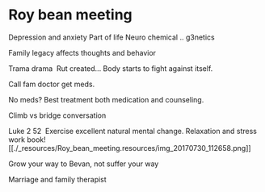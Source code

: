# Roy bean meeting

Depression and anxiety
Part of life
Neuro chemical .. g3netics

Family legacy affects thoughts and behavior

Trama drama 
Rut created...
Body starts to fight against itself.

Call fam doctor get meds.

No meds? Best treatment both medication and counseling.

Climb vs bridge conversation 

Luke 2 52 
Exercise excellent natural mental change.
Relaxation and stress work book![[./_resources/Roy_bean_meeting.resources/img_20170730_112658.png]]

Grow your way to Bevan, not suffer your way

Marriage and family therapist
